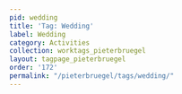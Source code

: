 ```yaml
---
pid: wedding
title: 'Tag: Wedding'
label: Wedding
category: Activities
collection: worktags_pieterbruegel
layout: tagpage_pieterbruegel
order: '172'
permalink: "/pieterbruegel/tags/wedding/"
---
```

